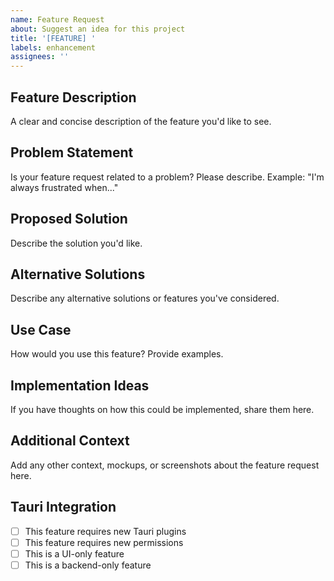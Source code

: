```yaml
---
name: Feature Request
about: Suggest an idea for this project
title: '[FEATURE] '
labels: enhancement
assignees: ''
---
```


## Feature Description

A clear and concise description of the feature you'd like to see.

## Problem Statement

Is your feature request related to a problem? Please describe.
Example: "I'm always frustrated when..."

## Proposed Solution

Describe the solution you'd like.

## Alternative Solutions

Describe any alternative solutions or features you've considered.

## Use Case

How would you use this feature? Provide examples.

## Implementation Ideas

If you have thoughts on how this could be implemented, share them here.

## Additional Context

Add any other context, mockups, or screenshots about the feature request here.

## Tauri Integration

- [ ] This feature requires new Tauri plugins
- [ ] This feature requires new permissions
- [ ] This is a UI-only feature
- [ ] This is a backend-only feature
